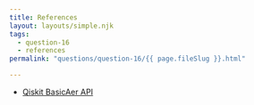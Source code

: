 ```yaml
---
title: References
layout: layouts/simple.njk
tags:
  - question-16
  - references
permalink: "questions/question-16/{{ page.fileSlug }}.html"

---
```



* [Qiskit BasicAer API](https://qiskit.org/documentation/apidoc/providers_basicaer.html#module-qiskit.providers.basicaer)
